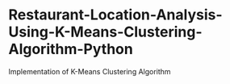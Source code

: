 # Restaurant-Location-Analysis-Using-K-Means-Clustering-Algorithm-Python
Implementation of K-Means Clustering Algorithm
